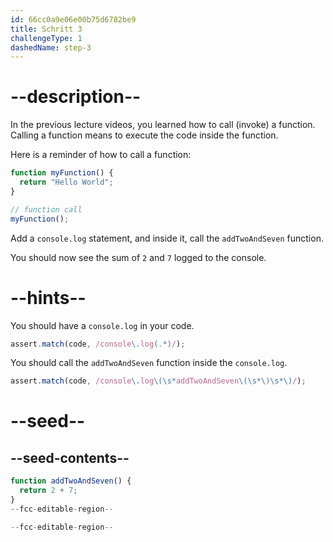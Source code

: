 ```yaml
---
id: 66cc0a9e06e00b75d6782be9
title: Schritt 3
challengeType: 1
dashedName: step-3
---
```


# --description--

In the previous lecture videos, you learned how to call (invoke) a function. Calling a function means to execute the code inside the function.

Here is a reminder of how to call a function:

```js
function myFunction() {
  return "Hello World";
}

// function call
myFunction();
```

Add a `console.log` statement, and inside it, call the `addTwoAndSeven` function.

You should now see the sum of `2` and `7` logged to the console.

# --hints--

You should have a `console.log` in your code.

```js
assert.match(code, /console\.log(.*)/);
```

You should call the `addTwoAndSeven` function inside the `console.log`.

```js
assert.match(code, /console\.log\(\s*addTwoAndSeven\(\s*\)\s*\)/);
```

# --seed--

## --seed-contents--

```js
function addTwoAndSeven() {
  return 2 + 7;
}
--fcc-editable-region--

--fcc-editable-region--
```
